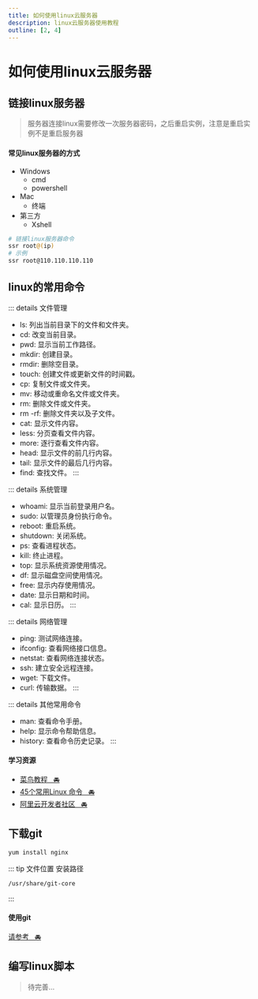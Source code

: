 ```yaml
---
title: 如何使用linux云服务器
description: linux云服务器使用教程
outline: [2, 4]
---
```


# 如何使用linux云服务器

## 链接linux服务器

> 服务器连接linux需要修改一次服务器密码，之后重启实例，注意是重启实例不是重启服务器

#### 常见linux服务器的方式
* Windows
    - cmd
    - powershell
* Mac
    - 终端
* 第三方
    - Xshell

```sh
# 链接linux服务器命令
ssr root@(ip)
# 示例
ssr root@110.110.110.110
```

## linux的常用命令

::: details 文件管理
* ls: 列出当前目录下的文件和文件夹。
* cd: 改变当前目录。
* pwd: 显示当前工作路径。
* mkdir: 创建目录。
* rmdir: 删除空目录。
* touch: 创建文件或更新文件的时间戳。
* cp: 复制文件或文件夹。
* mv: 移动或重命名文件或文件夹。
* rm: 删除文件或文件夹。
* rm -rf: 删除文件夹以及子文件。
* cat: 显示文件内容。
* less: 分页查看文件内容。
* more: 逐行查看文件内容。
* head: 显示文件的前几行内容。
* tail: 显示文件的最后几行内容。
* find: 查找文件。
:::

::: details 系统管理
* whoami: 显示当前登录用户名。
* sudo: 以管理员身份执行命令。
* reboot: 重启系统。
* shutdown: 关闭系统。
* ps: 查看进程状态。
* kill: 终止进程。
* top: 显示系统资源使用情况。
* df: 显示磁盘空间使用情况。
* free: 显示内存使用情况。
* date: 显示日期和时间。
* cal: 显示日历。
:::

::: details 网络管理
* ping: 测试网络连接。
* ifconfig: 查看网络接口信息。
* netstat: 查看网络连接状态。
* ssh: 建立安全远程连接。
* wget: 下载文件。
* curl: 传输数据。
:::

::: details 其他常用命令
* man: 查看命令手册。
* help: 显示命令帮助信息。
* history: 查看命令历史记录。
:::

#### 学习资源

* [菜鸟教程&nbsp;&nbsp;&nbsp;🚘](https://www.runoob.com/w3cnote/linux-common-command-2.html)
* [45个常用Linux 命令&nbsp;&nbsp;&nbsp;🚘](https://juejin.cn/post/6844903930166509581)
* [阿里云开发者社区&nbsp;&nbsp;&nbsp;🚘](https://developer.aliyun.com/article/842453)


## 下载git

```sh
yum install nginx
```

::: tip 文件位置
安装路径
```sh
/usr/share/git-core
```
:::

#### 使用git

[请参考&nbsp;&nbsp;&nbsp;🚘](/other/tools/gitCommand.html)

## 编写linux脚本

> 待完善...